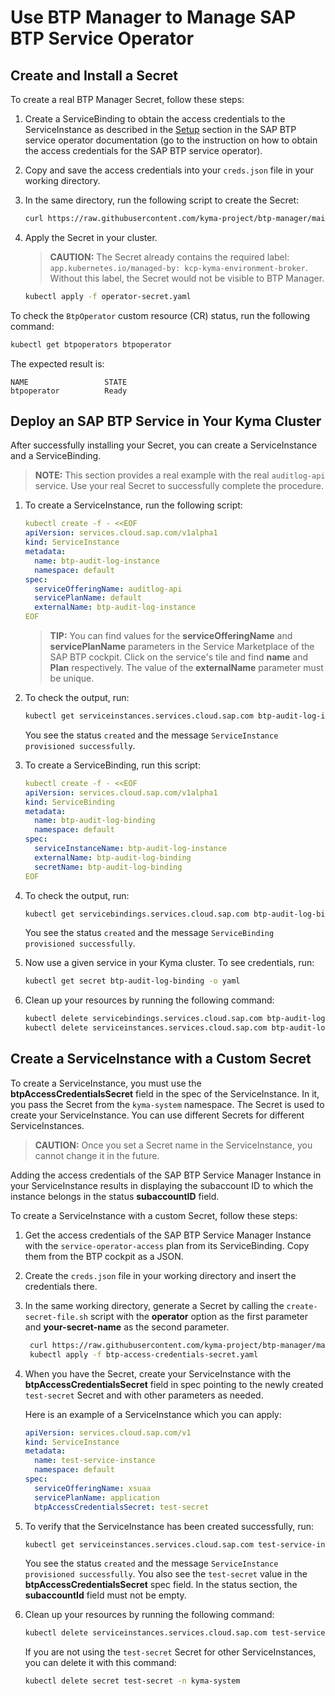 # Use BTP Manager to Manage SAP BTP Service Operator 

## Create and Install a Secret

To create a real BTP Manager Secret, follow these steps:
1. Create a ServiceBinding to obtain the access credentials to the ServiceInstance as described in the [Setup](https://github.com/SAP/sap-btp-service-operator#setup) section in the SAP BTP service operator documentation (go to the instruction on how to obtain the access credentials for the SAP BTP service operator).
2. Copy and save the access credentials into your `creds.json` file in your working directory. 
3. In the same directory, run the following script to create the Secret:
   
   ```sh
   curl https://raw.githubusercontent.com/kyma-project/btp-manager/main/hack/create-secret-file.sh | bash -s
   ```

4. Apply the Secret in your cluster. 

   > **CAUTION:** The Secret already contains the required label: `app.kubernetes.io/managed-by: kcp-kyma-environment-broker`. Without this label, the Secret would not be visible to BTP Manager.

   ```sh
   kubectl apply -f operator-secret.yaml
   ```
  
To check the `BtpOperator` custom resource (CR) status, run the following command:

```sh
kubectl get btpoperators btpoperator
```

The expected result is:

```
NAME                 STATE
btpoperator          Ready
```

## Deploy an SAP BTP Service in Your Kyma Cluster

After successfully installing your Secret, you can create a ServiceInstance and a ServiceBinding.

> **NOTE:** This section provides a real example with the real `auditlog-api` service. Use your real Secret to successfully complete the procedure.

1. To create a ServiceInstance, run the following script:

    ```yaml
    kubectl create -f - <<EOF
    apiVersion: services.cloud.sap.com/v1alpha1
    kind: ServiceInstance
    metadata:
      name: btp-audit-log-instance
      namespace: default
    spec:
      serviceOfferingName: auditlog-api
      servicePlanName: default
      externalName: btp-audit-log-instance
    EOF
    ```

    >**TIP:** You can find values for the **serviceOfferingName** and **servicePlanName** parameters in the Service Marketplace of the SAP BTP cockpit. Click on the service's tile and find **name** and **Plan** respectively. The value of the **externalName** parameter must be unique.

2. To check the output, run:

    ```bash
    kubectl get serviceinstances.services.cloud.sap.com btp-audit-log-instance -o yaml
    ```

    You see the status `created` and the message `ServiceInstance provisioned successfully`.

3. To create a ServiceBinding, run this script:

    ```yaml
    kubectl create -f - <<EOF
    apiVersion: services.cloud.sap.com/v1alpha1
    kind: ServiceBinding
    metadata:
      name: btp-audit-log-binding
      namespace: default
    spec:
      serviceInstanceName: btp-audit-log-instance
      externalName: btp-audit-log-binding
      secretName: btp-audit-log-binding
    EOF
    ```

4. To check the output, run:

    ```bash
    kubectl get servicebindings.services.cloud.sap.com btp-audit-log-binding -o yaml
    ```

    You see the status `created` and the message `ServiceBinding provisioned successfully`.

5. Now use a given service in your Kyma cluster. To see credentials, run:

    ```bash
    kubectl get secret btp-audit-log-binding -o yaml
    ```

6. Clean up your resources by running the following command:

    ```bash
    kubectl delete servicebindings.services.cloud.sap.com btp-audit-log-binding
    kubectl delete serviceinstances.services.cloud.sap.com btp-audit-log-instance
    ```

## Create a ServiceInstance with a Custom Secret

To create a ServiceInstance, you must use the **btpAccessCredentialsSecret** field in the spec of the ServiceInstance. In it, you pass the Secret from the `kyma-system` namespace. The Secret is used to create your ServiceInstance. You can use different Secrets for different ServiceInstances.

> **CAUTION:** Once you set a Secret name in the ServiceInstance, you cannot change it in the future.

Adding the access credentials of the SAP BTP Service Manager Instance in your ServiceInstance results in displaying the subaccount ID to which the instance belongs in the status **subaccountID** field.

To create a ServiceInstance with a custom Secret, follow these steps:

1. Get the access credentials of the SAP BTP Service Manager Instance with the `service-operator-access` plan from its ServiceBinding. Copy them from the BTP cockpit as a JSON. 

2. Create the `creds.json` file in your working directory and insert the credentials there.

3. In the same working directory, generate a Secret by calling the `create-secret-file.sh` script with the **operator** option as the first parameter and **your-secret-name** as the second parameter.

   ```sh
    curl https://raw.githubusercontent.com/kyma-project/btp-manager/main/hack/create-secret-file.sh | bash -s operator 'test-secret'
    kubectl apply -f btp-access-credentials-secret.yaml
   ```

4. When you have the Secret, create your ServiceInstance with the **btpAccessCredentialsSecret** field in spec pointing to the newly created `test-secret` Secret and with other parameters as needed.

   Here is an example of a ServiceInstance which you can apply:

   ```yaml
   apiVersion: services.cloud.sap.com/v1
   kind: ServiceInstance
   metadata:
     name: test-service-instance
     namespace: default
   spec:
     serviceOfferingName: xsuaa
     servicePlanName: application
     btpAccessCredentialsSecret: test-secret
   ```

5. To verify that the ServiceInstance has been created successfully, run:

    ```bash
    kubectl get serviceinstances.services.cloud.sap.com test-service-instance -o yaml
    ```

    You see the status `created` and the message `ServiceInstance provisioned successfully`.
    You also see the `test-secret` value in the **btpAccessCredentialsSecret** spec field.
    In the status section,  the **subaccountId** field must not be empty.

6. Clean up your resources by running the following command:

    ```bash
    kubectl delete serviceinstances.services.cloud.sap.com test-service-instance
    ```

    If you are not using the `test-secret` Secret for other ServiceInstances, you can delete it with this command:

    ```bash
    kubectl delete secret test-secret -n kyma-system
    ```
